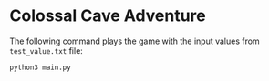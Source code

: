 # Colossal Cave Adventure

The following command plays the game with the input values from `test_value.txt` file:
```shell script
python3 main.py
```